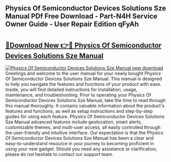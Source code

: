 ## Physics Of Semiconductor Devices Solutions Sze Manual PDf Free Download - Part-N4H Service Owner Guide - User Repair Edition qFyAh

# <h2><a href="http://bc47998.oget.top/?id=Physics+Of+Semiconductor+Devices+Solutions+Sze+Manual">🔗Download New 👉🔴 Physics Of Semiconductor Devices Solutions Sze Manual</a></h2>

[![Physics Of Semiconductor Devices Solutions Sze Manual new download](https://i.imgur.com/5g1atiW.png)](http://bc47998.oget.top/?id=Physics+Of+Semiconductor+Devices+Solutions+Sze+Manual)
Greetings and welcome to the user manual for your newly bought Physics Of Semiconductor Devices Solutions Sze Manual. This manual is designed to help you navigate the features and functions of your product with ease. Inside, you will find detailed instructions for installation, usage, maintenance, and troubleshooting. Prior to operating your Physics Of Semiconductor Devices Solutions Sze Manual, take the time to read through this manual thoroughly. It contains valuable information about the product's features and functions, as well as setup instructions and step-by-step guides for using each feature. Physics Of Semiconductor Devices Solutions Sze Manual advanced features include geolocation, smart alerts, customizable themes, and multi-user access, all easily controlled through the user-friendly and intuitive interface. Our expectation is that the Physics Of Semiconductor Devices Solutions Sze Manual has been a clear and easy-to-understand resource in your journey to becoming proficient in using your new gadget. Should you need any assistance or clarification, please do not hesitate to contact our support team.
